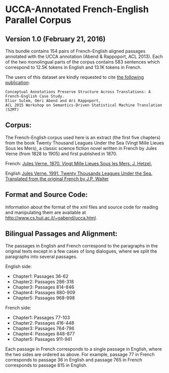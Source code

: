 UCCA-Annotated French-English Parallel Corpus
=============================================
Version 1.0 (February 21, 2016)
-------------------------------

This bundle contains 154 pairs of French-English aligned passages annotated 
with the UCCA annotation (Abend & Rappoport, ACL 2013).
Each of the two monolingual parts of the corpus contains 583 sentences 
which correspond to 12.5K tokens in English and 13.1K tokens in French.


The users of this dataset are kindly requested to cite [the following publication](http://www.aclweb.org/anthology/W15-3502):

    Conceptual Annotations Preserve Structure Across Translations: A French-English Case Study.
    Elior Sulem, Omri Abend and Ari Rappoport,
    ACL 2015 Workshop on Semantics-Driven Statistical Machine Translation (S2MT)


Corpus:
-------
The French-English corpus used here is an extract (the first five chapters) from the book 
Twenty Thousand Leagues Under the Sea (Vingt Mille Lieues Sous les Mers),
a classic science fiction novel written in French by Jules Verne (from 1828 to 1905) 
and first published in 1870.

French:
[Jules Verne. 1870. Vingt Mille Lieues Sous les Mers. J. Hetzel.](http://fr.wikisource.org/wiki/Vingt_mille_lieues_sous_les_mers)

English
[Jules Verne. 1991. Twenty Thousands Leagues Under the Sea. Translated from the original French by J.P. Walter](http://jv.gilead.org.il/fpwalter)


Format and Source Code:
----------------------

Information about the format of the xml files and source code for reading and manipulating them are
available at http://www.cs.huji.ac.il/~oabend/ucca.html.


Bilingual Passages and Alignment:
--------------------------------
 
The passages in English and French correspond to the paragraphs in the original texts except in a few cases of long dialogues, 
where we split the paragraphs into several passages.

English side:
* Chapter1: Passages 36-62 
* Chapter2: Passages 286-318 
* Chapter3: Passages 814-846 
* Chapter4: Passages 880-909 
* Chapter5: Passages 968-998 
          
French side:
* Chapter1: Passages 77-103 
* Chapter2: Passages 416-448
* Chapter3: Passages 764-796 
* Chapter4: Passages 848-877
* Chapter5: Passages 911-941

Each passage in French corresponds to a single passage in English, where the two sides are ordered as above.
For example, passage 77 in French corresponds to passage 36 in English and passage 765 in French 
corresponds to passage 815 in English.



